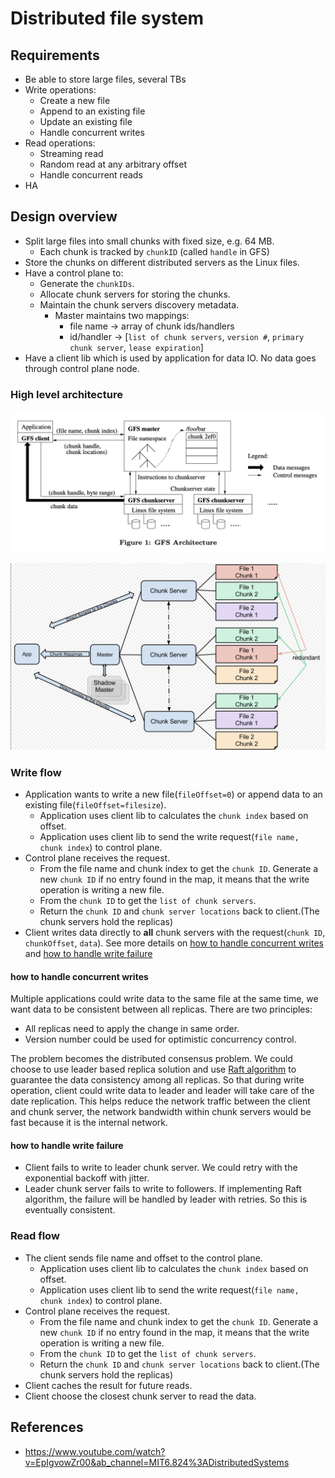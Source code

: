 # Distributed file system

## Requirements

- Be able to store large files, several TBs
- Write operations:
  - Create a new file
  - Append to an existing file
  - Update an existing file
  - Handle concurrent writes
- Read operations:
  - Streaming read
  - Random read at any arbitrary offset
  - Handle concurrent reads
- HA

## Design overview

- Split large files into small chunks with fixed size, e.g. 64 MB.
  - Each chunk is tracked by `chunkID` (called `handle` in GFS)
- Store the chunks on different distributed servers as the Linux files.
- Have a control plane to:
  - Generate the `chunkIDs`.
  - Allocate chunk servers for storing the chunks.
  - Maintain the chunk servers discovery metadata.
    - Master maintains two mappings:
      - file name -> array of chunk ids/handlers
      - id/handler -> [`list of chunk servers`, `version #`, `primary chunk server`, `lease expiration`]
- Have a client lib which is used by application for data IO. No data goes through control plane node.

### High level architecture

![gfs-architecture](resources/gfs-architecture.png)

![gfs-architecture-2](resources/gfs-architecture-2.png)

### Write flow

- Application wants to write a new file(`fileOffset=0`) or append data to an existing file(`fileOffset=filesize`).
  - Application uses client lib to calculates the `chunk index` based on offset.
  - Application uses client lib to send the write request(`file name, chunk index`) to control plane.
- Control plane receives the request.
  - From the file name and chunk index to get the `chunk ID`. Generate a new `chunk ID` if no entry found in the map, it
    means that the write operation is writing a new file.
  - From the `chunk ID` to get the `list of chunk servers`.
  - Return the `chunk ID` and `chunk server locations` back to client.(The chunk servers hold the replicas)
- Client writes data directly to **all** chunk servers with the request(`chunk ID`, `chunkOffset`, `data`). See
  more details on [how to handle concurrent writes](#how-to-handle-concurrent-writes) and [how to handle write failure](#how-to-handle-write-failure)

#### how to handle concurrent writes

Multiple applications could write data to the same file at the same time, we want data to be consistent between all
replicas. There are two principles:

- All replicas need to apply the change in same order.
- Version number could be used for optimistic concurrency control.

The problem becomes the distributed consensus problem. We could choose to use leader based replica solution and use [Raft
algorithm](../../../distributed-consensus/raft-distributed-consensus.md) to guarantee the data consistency among all
replicas. So that during write operation, client could write data to leader and leader will take care of the date replication.
This helps reduce the network traffic between the client and chunk server, the network bandwidth within chunk servers would
be fast because it is the internal network.

#### how to handle write failure

- Client fails to write to leader chunk server. We could retry with the exponential backoff with jitter.
- Leader chunk server fails to write to followers. If implementing Raft algorithm, the failure will be handled by leader
  with retries. So this is eventually consistent.

### Read flow

- The client sends file name and offset to the control plane.
  - Application uses client lib to calculates the `chunk index` based on offset.
  - Application uses client lib to send the write request(`file name, chunk index`) to control plane.
- Control plane receives the request.
  - From the file name and chunk index to get the `chunk ID`. Generate a new `chunk ID` if no entry found in the map, it
    means that the write operation is writing a new file.
  - From the `chunk ID` to get the `list of chunk servers`.
  - Return the `chunk ID` and `chunk server locations` back to client.(The chunk servers hold the replicas)
- Client caches the result for future reads.
- Client choose the closest chunk server to read the data.

## References

- <https://www.youtube.com/watch?v=EpIgvowZr00&ab_channel=MIT6.824%3ADistributedSystems>
